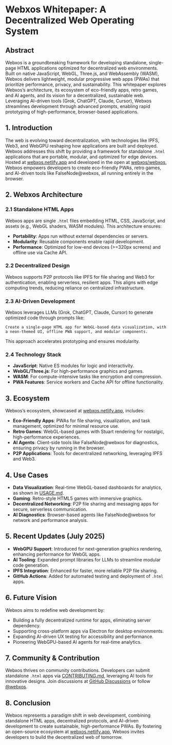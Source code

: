 # Webxos Whitepaper: A Decentralized Web Operating System

## Abstract

Webxos is a groundbreaking framework for developing standalone, single-page HTML applications optimized for decentralized web environments. Built on native JavaScript, WebGL, Three.js, and WebAssembly (WASM), Webxos delivers lightweight, modular progressive web apps (PWAs) that prioritize performance, privacy, and sustainability. This whitepaper explores Webxos’s architecture, its ecosystem of eco-friendly apps, retro games, and AI agents, and its vision for a decentralized, sustainable web. Leveraging AI-driven tools (Grok, ChatGPT, Claude, Cursor), Webxos streamlines development through advanced prompts, enabling rapid prototyping of high-performance, browser-based applications.

## 1. Introduction

The web is evolving toward decentralization, with technologies like IPFS, Web3, and WebGPU reshaping how applications are built and deployed. Webxos addresses this shift by providing a framework for standalone `.html` applications that are portable, modular, and optimized for edge devices. Hosted at [webxos.netlify.app](https://webxos.netlify.app) and developed in the open at [webxos/webxos](https://github.com/webxos/webxos), Webxos empowers developers to create eco-friendly PWAs, retro games, and AI-driven tools like FalseNode@webxos, all running entirely in the browser.

## 2. Webxos Architecture

### 2.1 Standalone HTML Apps
Webxos apps are single `.html` files embedding HTML, CSS, JavaScript, and assets (e.g., WebGL shaders, WASM modules). This architecture ensures:
- **Portability**: Apps run without external dependencies or servers.
- **Modularity**: Reusable components enable rapid development.
- **Performance**: Optimized for low-end devices (>=320px screens) and offline use via Cache API.

### 2.2 Decentralized Design
Webxos supports P2P protocols like IPFS for file sharing and Web3 for authentication, enabling serverless, resilient apps. This aligns with edge computing trends, reducing reliance on centralized infrastructure.

### 2.3 AI-Driven Development
Webxos leverages LLMs (Grok, ChatGPT, Claude, Cursor) to generate optimized code through prompts like:
```
Create a single-page HTML app for WebGL-based data visualization, with a neon-themed UI, offline PWA support, and modular components.
```
This approach accelerates prototyping and ensures modularity.

### 2.4 Technology Stack
- **JavaScript**: Native ES modules for logic and interactivity.
- **WebGL/Three.js**: For high-performance graphics and games.
- **WASM**: For compute-intensive tasks like encryption and compression.
- **PWA Features**: Service workers and Cache API for offline functionality.

## 3. Ecosystem

Webxos’s ecosystem, showcased at [webxos.netlify.app](https://webxos.netlify.app), includes:
- **Eco-Friendly Apps**: PWAs for file sharing, visualization, and task management, optimized for minimal resource use.
- **Retro Games**: WebGL-based games with Stuart rendering for nostalgic, high-performance experiences.
- **AI Agents**: Client-side tools like FalseNode@webxos for diagnostics, ensuring privacy by running in the browser.
- **P2P Applications**: Tools for decentralized networking, leveraging IPFS and Web3.

## 4. Use Cases

- **Data Visualization**: Real-time WebGL-based dashboards for analytics, as shown in [USAGE.md](USAGE.md).
- **Gaming**: Retro-style HTML5 games with immersive graphics.
- **Decentralized Networking**: P2P file sharing and messaging apps for secure, serverless communication.
- **AI Diagnostics**: Browser-based agents like FalseNode@webxos for network and performance analysis.

## 5. Recent Updates (July 2025)

- **WebGPU Support**: Introduced for next-generation graphics rendering, enhancing performance for WebGL apps.[](https://github.com/explore)
- **AI Tooling**: Expanded prompt libraries for LLMs to streamline modular code generation.
- **IPFS Integration**: Enhanced for faster, more reliable P2P file sharing.
- **GitHub Actions**: Added for automated testing and deployment of `.html` apps.[](https://github.com/features)

## 6. Future Vision

Webxos aims to redefine web development by:
- Building a fully decentralized runtime for apps, eliminating server dependency.
- Supporting cross-platform apps via Electron for desktop environments.
- Expanding AI-driven UX testing for accessibility and performance.
- Pioneering WebGPU-based AI agents for real-time analytics.

## 7. Community & Contribution

Webxos thrives on community contributions. Developers can submit standalone `.html` apps via [CONTRIBUTING.md](CONTRIBUTING.md), leveraging AI tools for innovative designs. Join discussions at [GitHub Discussions](https://github.com/webxos/webxos/discussions) or follow [@webxos](https://x.com/webxos).

## 8. Conclusion

Webxos represents a paradigm shift in web development, combining standalone HTML apps, decentralized protocols, and AI-driven development to create sustainable, high-performance PWAs. By fostering an open-source ecosystem at [webxos.netlify.app](https://webxos.netlify.app), Webxos invites developers to build the decentralized web of tomorrow.